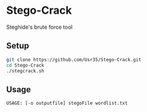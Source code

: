 # Stego-Crack
Steghide's brute force tool

## Setup
```bash
git clone https://github.com/Usr35/Stego-Crack.git
cd Stego-Crack
./stegcrack.sh
```

## Usage
```bash
USAGE: [-o outputfile] stegoFile wordlist.txt
```
